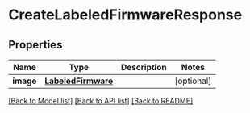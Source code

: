 # CreateLabeledFirmwareResponse

## Properties
Name | Type | Description | Notes
------------ | ------------- | ------------- | -------------
**image** | [**LabeledFirmware**](LabeledFirmware.md) |  | [optional] 

[[Back to Model list]](../README.md#documentation-for-models) [[Back to API list]](../README.md#documentation-for-api-endpoints) [[Back to README]](../README.md)


